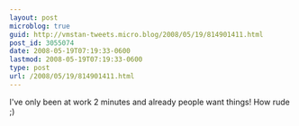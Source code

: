 ```yaml
---
layout: post
microblog: true
guid: http://vmstan-tweets.micro.blog/2008/05/19/814901411.html
post_id: 3055074
date: 2008-05-19T07:19:33-0600
lastmod: 2008-05-19T07:19:33-0600
type: post
url: /2008/05/19/814901411.html
---
```

I've only been at work 2 minutes and already people want things! How rude ;)
